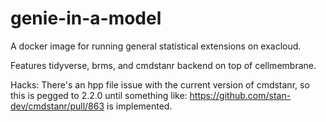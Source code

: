 # genie-in-a-model
A docker image for running general statistical extensions on exacloud.

Features tidyverse, brms, and cmdstanr backend on top of cellmembrane. 

Hacks: There's an hpp file issue with the current version of cmdstanr, so this is pegged to 2.2.0 until something like: https://github.com/stan-dev/cmdstanr/pull/863 is implemented.
